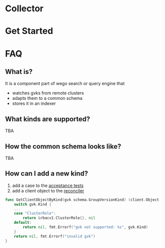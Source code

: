 # Collector 

# Get Started



# FAQ

## What is?

It is a component part of wego search or query engine that 
- watches gvks from remote clusters
- adapts them to a common schema 
- stores it in an indexer  

## What kinds are supported?

TBA

## How the common schema looks like?

TBA

## How can I add a new kind?

1. add a case to the [acceptance tests](collector_acceptance_test.go)
2. add a client object to the [reconciler](./reconciler/reconciler.go)
```go
func GetClientObjectByKind(gvk schema.GroupVersionKind) (client.Object, error) {
	switch gvk.Kind {
    ...
	case "ClusterRole":
		return &rbacv1.ClusterRole{}, nil
	default:
		return nil, fmt.Errorf("gvk not supported: %s", gvk.Kind)
	}
	return nil, fmt.Errorf("invalid gvk")
}
```




